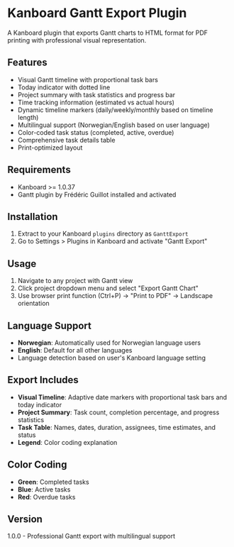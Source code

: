# Kanboard Gantt Export Plugin

A Kanboard plugin that exports Gantt charts to HTML format for PDF printing with professional visual representation.

## Features

- Visual Gantt timeline with proportional task bars
- Today indicator with dotted line
- Project summary with task statistics and progress bar
- Time tracking information (estimated vs actual hours)
- Dynamic timeline markers (daily/weekly/monthly based on timeline length)
- Multilingual support (Norwegian/English based on user language)
- Color-coded task status (completed, active, overdue)
- Comprehensive task details table
- Print-optimized layout

## Requirements

- Kanboard >= 1.0.37
- Gantt plugin by Frédéric Guillot installed and activated

## Installation

1. Extract to your Kanboard `plugins` directory as `GanttExport`
2. Go to Settings > Plugins in Kanboard and activate "Gantt Export"

## Usage

1. Navigate to any project with Gantt view
2. Click project dropdown menu and select "Export Gantt Chart"
3. Use browser print function (Ctrl+P) → "Print to PDF" → Landscape orientation

## Language Support

- **Norwegian**: Automatically used for Norwegian language users
- **English**: Default for all other languages
- Language detection based on user's Kanboard language setting

## Export Includes

- **Visual Timeline**: Adaptive date markers with proportional task bars and today indicator
- **Project Summary**: Task count, completion percentage, and progress statistics  
- **Task Table**: Names, dates, duration, assignees, time estimates, and status
- **Legend**: Color coding explanation

## Color Coding

- **Green**: Completed tasks
- **Blue**: Active tasks
- **Red**: Overdue tasks

## Version

1.0.0 - Professional Gantt export with multilingual support